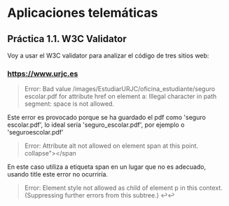 # Aplicaciones telemáticas

## Práctica 1.1. W3C Validator
Voy a usar el W3C validator para analizar el código de tres sitios web:
### https://www.urjc.es
> Error: Bad value /images/EstudiarURJC/oficina_estudiante/seguro escolar.pdf for attribute href on element a: Illegal character in path segment: space is not allowed.

Este error es provocado porque se ha guardado el pdf como 'seguro escolar.pdf', lo ideal sería 'seguro_escolar.pdf', por ejemplo o 'seguroescolar.pdf'

> Error: Attribute alt not allowed on element span at this point.
collapse"><span onclick="search()" alt="busqueda" class="pull-right" style="padding-top: 10px;" id="icon-search"></span

En este caso utiliza a etiqueta span en un lugar que no es adecuado, usando title este error no ocurriría.

> Error: Element style not allowed as child of element p in this context. (Suppressing further errors from this subtree.)
↩</ul>↩<p><style type="text/css"> ↩↩ ↩.

W3C Validator sigue varios estándar como HTML5.Nightly, que indican que style solo debería estar dentro del atributo head.

> Error: Duplicate ID mod-finder-searchform.
t-append"><input name="q" required="" placeholder="&nbsp; Buscar..." size="10" type="text" id="mod-finder-searchword" class="search-query input-medium" /> <butt
Warning: The first occurrence of ID mod-finder-searchword was here
rchword"> <input name="q" required="" placeholder="&nbsp; Buscar..." size="10" id="mod-finder-searchword" class="search-query input-medium" type="text" /> </lab


Ha utlizado mod-finder-searchform en varios lugares del código.

### htpps://www.amazon.com
> Error: A document must not include both a meta element with an http-equiv attribute whose value is content-type, and a meta element with a charset attribute.
t=UTF-8">↩<meta charset="utf-8">↩<meta

Ambas opciones son correctas pero tan sólo una de ellas debe aparecer.

> Error: A meta element with an http-equiv attribute whose value is X-UA-Compatible must have a content attribute with the value IE=edge.
="utf-8">↩<meta http-equiv="X-UA-Compatible" content="IE=edge,chrome=1">↩<titl

Buscando en internet, he visto que ese plugin de google chrome no recibe soporte desde 2014,así que debería ser cambiado a: <meta http-equiv="X-UA-Compatible" content="IE=edge" /> 

> Error: An img element must have an alt attribute, except under certain conditions. For details, consult guidance on providing text alternatives for images.
 <img src="https://images-na.ssl-images-amazon.com/captcha/qamfifum/Captcha_wdngwpegev.jpg">↩ 

Espera que la imagen contenga el atributo alt para su nombrado.

### https://elmundo.es
> Error: Legacy encoding iso-8859-15 used. Documents must use UTF-8.

No utiliza la codificación UTF-8.

> Error: Element script must not have attribute async unless attribute src is also specified or unless attribute type is specified with value module.
</script>↩<script type='text/javascript' async>var pb

Recibe un atributo que no esperaba.

> Error: The frameborder attribute on the iframe element is obsolete. Use CSS instead.
<noscript><iframe src="https://5214106.fls.doubleclick.net/activityi;src=5214106;type=corp;cat=regis00;dc_lat=…tag_for_child_directed_treatment=;ord=1?" width="1" height="1" frameborder="0" style="display:none"></ifra

Utliza un atributo que está obsoleto.

## Práctica 1.3. FreeFileSync
Aprendí el uso de FreeFileSync en la asignatura de lagrs,yo en cambio prefiero usar github, me he creado un repositorio privado y ahí hago todas mis cosas.


